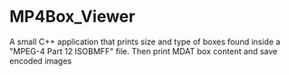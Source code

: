 # MP4Box_Viewer
A small C++ application that prints size and type of boxes found inside a "MPEG-4 Part 12 ISOBMFF" file. Then print MDAT box content and save encoded images
